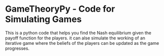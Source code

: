 # GameTheoryPy - Code for Simulating Games
 This is a python code that helps you find the Nash equilibrium given the payoff function for the players. it can alse simulate the working of an iterative game where the beliefs of the players can be updated as the game progresses.